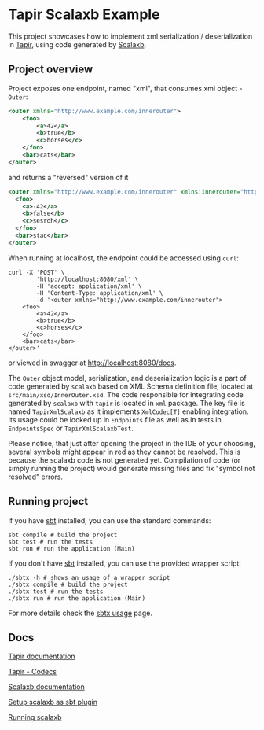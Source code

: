 # Tapir Scalaxb Example

This project showcases how to implement xml serialization / deserialization in [Tapir](https://github.com/softwaremill/tapir), using code generated by [Scalaxb](https://github.com/eed3si9n/scalaxb).

## Project overview

Project exposes one endpoint, named "xml", that consumes xml object - `Outer`:
```xml
<outer xmlns="http://www.example.com/innerouter">
    <foo>
        <a>42</a>
        <b>true</b>
        <c>horses</c>
    </foo>
    <bar>cats</bar>
</outer>
```
and returns a "reversed" version of it
```xml
<outer xmlns="http://www.example.com/innerouter" xmlns:innerouter="http://www.example.com/innerouter" xmlns:xs="http://www.w3.org/2001/XMLSchema" xmlns:xsi="http://www.w3.org/2001/XMLSchema-instance">
  <foo>
    <a>-42</a>
    <b>false</b>
    <c>sesroh</c>
  </foo>
  <bar>stac</bar>
</outer>
```

When running at localhost, the endpoint could be accessed using `curl`:
```shell
curl -X 'POST' \
        'http://localhost:8080/xml' \
        -H 'accept: application/xml' \
        -H 'Content-Type: application/xml' \
        -d '<outer xmlns="http://www.example.com/innerouter">
    <foo>
        <a>42</a>
        <b>true</b>
        <c>horses</c>
    </foo>
    <bar>cats</bar>
</outer>'
```
or viewed in swagger at [http://localhost:8080/docs](http://localhost:8080/docs).

The `Outer` object model, serialization, and deserialization logic is a part of code generated by `scalaxb` based on XML Schema definition file, located at `src/main/xsd/InnerOuter.xsd`.
The code responsible for integrating code generated by `scalaxb` with `tapir` is located in `xml` package.
The key file is named `TapirXmlScalaxb` as it implements `XmlCodec[T]` enabling integration.
Its usage could be looked up in `Endpoints` file as well as in tests in `EndpointsSpec` or `TapirXmlScalaxbTest`.

Please notice, that just after opening the project in the IDE of your choosing, several symbols might appear in red as they cannot be resolved.
This is because the scalaxb code is not generated yet.
Compilation of code (or simply running the project) would generate missing files and fix "symbol not resolved" errors.

## Running project

If you have [sbt](https://www.scala-sbt.org) installed, you can use the standard commands:
```shell
sbt compile # build the project
sbt test # run the tests
sbt run # run the application (Main)
```

If you don't have [sbt](https://www.scala-sbt.org) installed, you can use the provided wrapper script:
```shell
./sbtx -h # shows an usage of a wrapper script
./sbtx compile # build the project
./sbtx test # run the tests
./sbtx run # run the application (Main)
```

For more details check the [sbtx usage](https://github.com/dwijnand/sbt-extras#sbt--h) page.

## Docs
[Tapir documentation](https://tapir.softwaremill.com/en/latest/)

[Tapir - Codecs](https://tapir.softwaremill.com/en/latest/endpoint/codecs.html)

[Scalaxb documentation](https://scalaxb.org/)

[Setup scalaxb as sbt plugin](https://scalaxb.org/sbt-scalaxb)

[Running scalaxb](https://scalaxb.org/running-scalaxb)